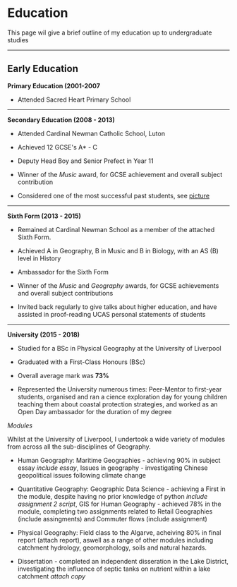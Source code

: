 # Education

This page wil give a brief outline of my education up to undergraduate studies

--- 
## Early Education

**Primary Education (2001-2007**

- Attended Sacred Heart Primary School

---

**Secondary Education (2008 - 2013)**

- Attended Cardinal Newman Catholic School, Luton

- Achieved 12 GCSE's A* - C
              
- Deputy Head Boy and Senior Prefect in Year 11

- Winner of the *Music* award, for GCSE achievement and overall subject contribution

- Considered one of the most successful past students, see [picture](school_quote.jpg)

---

**Sixth Form (2013 - 2015)**

- Remained at Cardinal Newman School as a member of the attached Sixth Form.

- Achieved A in Geography, B in Music and B in Biology, with an AS (B) level in History

- Ambassador for the Sixth Form

- Winner of the *Music* and *Geography* awards, for GCSE achievements and overall subject contributions

- Invited back regularly to give talks about higher education, and have assisted in proof-reading UCAS personal statements of students
  

---
**University (2015 - 2018)**

- Studied for a BSc in Physical Geography at the University of Liverpool

- Graduated with a First-Class Honours (BSc)

- Overall average mark was **73%**

- Represented the University numerous times: Peer-Mentor to first-year students, organised and ran a cience exploration day for young 
                                              children teaching them about coastal protection strategies, and worked as an Open Day 
                                              ambassador for the duration of my degree

*Modules*

Whilst at the University of Liverpool, I undertook a wide variety of modules from across all the sub-disciplines of Geography.

- Human Geography: Maritime Geographies - achieving 90% in subject essay *include essay*, Issues in geography - investigating 
                    Chinese geopolitical issues following climate change

- Quantitative Geography: Geographic Data Science - achieving a First in the module, despite having no prior knowledge of python 
                            *include assignment 2 script*, GIS for Human Geography - achieved 78% in the module, completing two 
                            assignments related to Retail Geographies (include assingments) and Commuter flows (include assignment)
                            
- Physical Geography: Field class to the Algarve, acheiving 80% in final report (attach report), aswell as a range of other modules
                        including catchment hydrology, geomorphology, soils and natural hazards.
                        
                        
- Dissertation - completed an independent disseration in the Lake District, investigating the influence of septic tanks on nutrient 
                  within a lake catchment *attach copy*
                  


